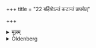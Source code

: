 +++
title = "22 बर्हिषोऽन्तं कटान्तं प्रापयेत्"

+++

<details><summary>मूलम्</summary>

बर्हिषोऽन्तं कटान्तं प्रापयेत् २२
</details>

<details><summary>Oldenberg</summary>

22. She should make the end of the rush-mat (Sūtra 20) reach the end of the Barhis.
</details>
